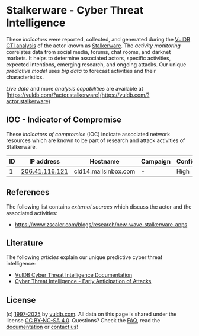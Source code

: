 # Stalkerware - Cyber Threat Intelligence

These _indicators_ were reported, collected, and generated during the [VulDB CTI analysis](https://vuldb.com/?kb.cti) of the actor known as [Stalkerware](https://vuldb.com/?actor.stalkerware). The _activity monitoring_ correlates data from social media, forums, chat rooms, and darknet markets. It helps to determine associated actors, specific activities, expected intentions, emerging research, and ongoing attacks. Our unique _predictive model_ uses _big data_ to forecast activities and their characteristics.

_Live data_ and more _analysis capabilities_ are available at [https://vuldb.com/?actor.stalkerware](https://vuldb.com/?actor.stalkerware)

## IOC - Indicator of Compromise

These _indicators of compromise_ (IOC) indicate associated network resources which are known to be part of research and attack activities of Stalkerware.

ID | IP address | Hostname | Campaign | Confidence
-- | ---------- | -------- | -------- | ----------
1 | [206.41.116.121](https://vuldb.com/?ip.206.41.116.121) | cld14.mailsinbox.com | - | High

## References

The following list contains _external sources_ which discuss the actor and the associated activities:

* https://www.zscaler.com/blogs/research/new-wave-stalkerware-apps

## Literature

The following _articles_ explain our unique predictive cyber threat intelligence:

* [VulDB Cyber Threat Intelligence Documentation](https://vuldb.com/?kb.cti)
* [Cyber Threat Intelligence - Early Anticipation of Attacks](https://www.scip.ch/en/?labs.20201022)

## License

(c) [1997-2025](https://vuldb.com/?kb.changelog) by [vuldb.com](https://vuldb.com/?kb.about). All data on this page is shared under the license [CC BY-NC-SA 4.0](https://creativecommons.org/licenses/by-nc-sa/4.0/). Questions? Check the [FAQ](https://vuldb.com/?kb.faq), read the [documentation](https://vuldb.com/?kb) or [contact us](https://vuldb.com/?contact)!
